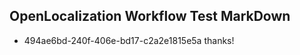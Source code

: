 ## OpenLocalization Workflow Test MarkDown
* 494ae6bd-240f-406e-bd17-c2a2e1815e5a thanks!

<!--HONumber=Jul16_HO2-->



